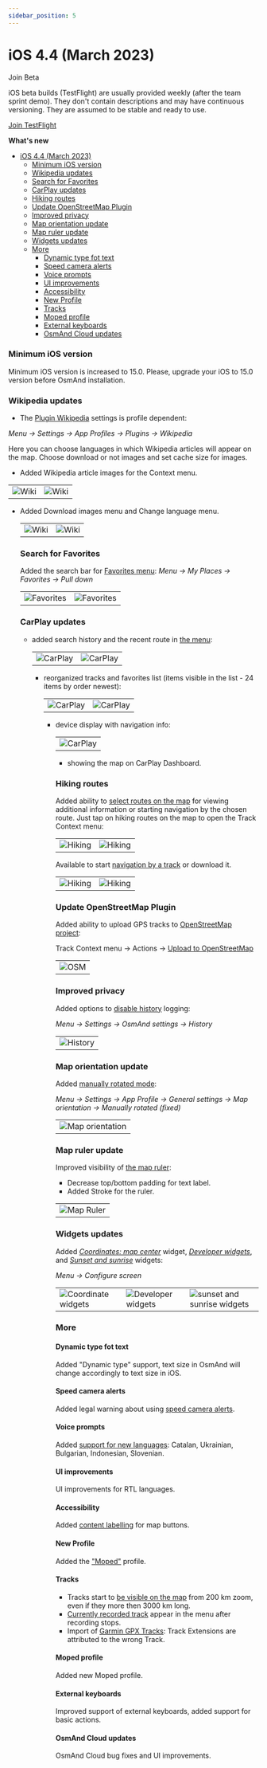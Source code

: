 ```yaml
---
sidebar_position: 5
---
```


# iOS 4.4 (March 2023)

 Join Beta

iOS beta builds (TestFlight) are usually provided weekly (after the team sprint demo). They don't contain descriptions and may have continuous versioning. They are assumed to be stable and ready to use.  

<div>
  <a class="button button--active" href="https://testflight.apple.com/join/7poGNCKy">Join TestFlight</a>
</div>


**What's new**

- [iOS 4.4 (March 2023)](#ios-44-march-2023)
    - [Minimum iOS version](#minimum-ios-version)
    - [Wikipedia updates](#wikipedia-updates)
    - [Search for Favorites](#search-for-favorites)
    - [CarPlay updates](#carplay-updates)
    - [Hiking routes](#hiking-routes)
    - [Update OpenStreetMap Plugin](#update-openstreetmap-plugin)
    - [Improved privacy](#improved-privacy)
    - [Map orientation update](#map-orientation-update)
    - [Map ruler update](#map-ruler-update)
    - [Widgets updates](#widgets-updates)
    - [More](#more)
      - [Dynamic type fot text](#dynamic-type-fot-text)
      - [Speed camera alerts](#speed-camera-alerts)
      - [Voice prompts](#voice-prompts)
      - [UI improvements](#ui-improvements)
      - [Accessibility](#accessibility)
      - [New Profile](#new-profile)
      - [Tracks](#tracks)
      - [Moped profile](#moped-profile)
      - [External keyboards](#external-keyboards)
      - [OsmAnd Cloud updates](#osmand-cloud-updates)


### Minimum iOS version

Minimum iOS version is increased to 15.0. Please, upgrade your iOS to 15.0 version before OsmAnd installation.

### Wikipedia updates

 - The [Plugin Wikipedia](../user/plugins/wikipedia.md) settings is profile dependent:

  _Menu → Settings → App Profiles → Plugins → Wikipedia_

  Here you can choose languages in which Wikipedia articles will appear on the map. Choose download or not images and set cache size for images.

- Added Wikipedia article images for the Context menu.
  
 <table class="blogimage">
   <tr>
    <td><img src={require('@site/blog/2023-03-13-ios-4-4/wiki_ios.png').default} alt="Wiki"/></td>
    <td><img src={require('@site/blog/2023-03-13-ios-4-4/wiki_ios_1.png').default} alt="Wiki"/></td>
    </tr>
 </table> 
 
- Added Download images menu and Change language menu.

  <table class="blogimage">
   <tr>
    <td><img src={require('@site/blog/2023-03-13-ios-4-4/wiki_ios_2.png').default} alt="Wiki"/></td>
    <td><img src={require('@site/blog/2023-03-13-ios-4-4/wiki_ios_3.png').default} alt="Wiki"/></td>
    </tr>
 </table> 

### Search for Favorites

Added the search bar for [Favorites menu](../user/personal/favorites.md): _Menu → My Places → Favorites → Pull down_

  <table class="blogimage">
   <tr>
    <td><img src={require('@site/blog/2023-03-13-ios-4-4/favorites_search.png').default} alt="Favorites"/></td>
    <td><img src={require('@site/blog/2023-03-13-ios-4-4/favorites_search_1.png').default} alt="Favorites"/></td>
    </tr>
 </table> 


### CarPlay updates

- added search history and the recent route in [the menu](../user/navigation/car-play.md):

  <table class="blogimage">
   <tr>
    <td><img src={require('@site/blog/2023-03-13-ios-4-4/car_play.png').default} alt="CarPlay"/></td>
    <td><img src={require('@site/blog/2023-03-13-ios-4-4/car_play_1.png').default} alt="CarPlay"/></td>
    </tr>
 </table> 

- reorganized tracks and favorites list (items visible in the list - 24 items by order newest):

  <table class="blogimage">
   <tr>
    <td><img src={require('@site/blog/2023-03-13-ios-4-4/car_play_2.png').default} alt="CarPlay"/></td>
    <td><img src={require('@site/blog/2023-03-13-ios-4-4/car_play_3.png').default} alt="CarPlay"/></td>
    </tr>
 </table> 

- device display with navigation info:

  <table class="blogimage">
   <tr>
    <td><img src={require('@site/blog/2023-03-13-ios-4-4/car_play_4.png').default} alt="CarPlay"/></td>
    </tr>
 </table> 


- showing the map on CarPlay Dashboard.


### Hiking routes

Added ability to [select routes on the map](../user/map/vector-maps.md#routes) for viewing additional information or starting navigation by the chosen route. Just tap on hiking routes on the map to open the Track Context menu:

  <table class="blogimage">
   <tr>
    <td><img src={require('@site/blog/2023-03-13-ios-4-4/hiking.png').default} alt="Hiking"/></td>
    <td><img src={require('@site/blog/2023-03-13-ios-4-4/hiking_1.png').default} alt="Hiking"/></td>
    </tr>
  </table> 

Available to start [navigation by a track](../user/navigation/gpx-navigation.md) or download it.

  <table class="blogimage">
   <tr>
    <td><img src={require('@site/blog/2023-03-13-ios-4-4/hiking_2.png').default} alt="Hiking"/></td>
    <td><img src={require('@site/blog/2023-03-13-ios-4-4/hiking_3.png').default} alt="Hiking"/></td>
    </tr>
  </table> 


### Update OpenStreetMap Plugin

Added ability to upload GPS tracks to [OpenStreetMap project](https://www.openstreetmap.org/traces):

Track Context menu → Actions → [Upload to OpenStreetMap](../user/map/track-context-menu.md#options)

  <table class="blogimage">
   <tr>
    <td><img src={require('@site/blog/2023-03-13-ios-4-4/openstreetmap.png').default} alt="OSM"/></td>
    </tr>
  </table> 

### Improved privacy

Added options to [disable history](../user/personal/global-settings.md#history) logging:

_Menu → Settings → OsmAnd settings → History_


  <table class="blogimage">
   <tr>
    <td><img src={require('@site/blog/2023-03-13-ios-4-4/history.png').default} alt="History"/></td>
    </tr>
  </table> 


### Map orientation update

Added [manually rotated mode](../user/map/interact-with-map.md#map-orientation-modes):

_Menu → Settings → App Profile → General settings → Map orientation → Manually rotated (fixed)_

  <table class="blogimage">
   <tr>
    <td><img src={require('@site/blog/2023-03-13-ios-4-4/map_orient.png').default} alt="Map orientation"/></td>
    </tr>
  </table> 


### Map ruler update

Improved visibility of [the map ruler](../user/widgets/radius-ruler.md#ruler):

 - Decrease top/bottom padding for text label.
 - Added Stroke for the ruler.

  <table class="blogimage">
   <tr>
    <td><img src={require('@site/blog/2023-03-13-ios-4-4/map_ruler.png').default} alt="Map Ruler"/></td>
    </tr>
  </table> 


### Widgets updates

Added [_Coordinates: map center_](../user/widgets/info-widgets.md#coordinates-widget) widget, [_Developer widgets_](../user/widgets/info-widgets.md#-developer-widgets), and [_Sunset and sunrise_](../user/widgets/info-widgets.md#sunset-and-sunrise-widgets) widgets:

_Menu → Configure screen_


  <table class="blogimage">
   <tr>
    <td><img src={require('@site/blog/2023-03-13-ios-4-4/widget_cc.png').default} alt="Coordinate widgets"/></td>
    <td><img src={require('@site/blog/2023-03-13-ios-4-4/widget_d.png').default} alt="Developer widgets"/></td>
    <td><img src={require('@site/blog/2023-03-13-ios-4-4/widget_ss.png').default} alt="sunset and sunrise widgets"/></td>
    </tr>
  </table> 


### More

#### Dynamic type fot text

Added "Dynamic type" support, text size in OsmAnd will change accordingly to text size in iOS.

#### Speed camera alerts

Added legal warning about using [speed camera alerts](../user/navigation/map-during-navigation.md).

#### Voice prompts

Added [support for new languages](../user/navigation/voice-navigation.md): Catalan, Ukrainian, Bulgarian, Indonesian, Slovenian.

#### UI improvements

UI improvements for RTL languages.

#### Accessibility

Added [content labelling](https://developer.apple.com/library/archive/documentation/Accessibility/Conceptual/AccessibilityMacOSX/OSXAXTestingApps.html) for map buttons.

#### New Profile

Added the ["Moped"](../user/navigation/routing/moped-routing.md) profile.

#### Tracks

- Tracks start to [be visible on the map](https://github.com/osmandapp/OsmAnd-Issues/issues/1167) from 200 km zoom, even if they more then 3000 km long.
- [Currently recorded track](https://github.com/osmandapp/OsmAnd-Issues/issues/1601) appear in the menu after recording stops.
- Import of [Garmin GPX Tracks](https://github.com/osmandapp/OsmAnd-iOS/issues/2640): Track Extensions are attributed to the wrong Track.

#### Moped profile

Added new Moped profile.

#### External keyboards

Improved support of external keyboards, added support for basic actions.
#### OsmAnd Cloud updates

OsmAnd Cloud bug fixes and UI improvements.


